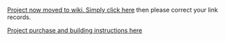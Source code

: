 [Project now moved to wiki.  Simply click here](https://github.com/kenneth558/plant_resistance_primary_perception/wiki/Entanglement-GWAAMC) then please correct your link records.

[Project purchase and building instructions here](https://github.com/kenneth558/plant_resistance_primary_perception/tree/Free/Where%20to%20find%20everything%20for%20making%20your%20own%20GWAAMC%20device)
